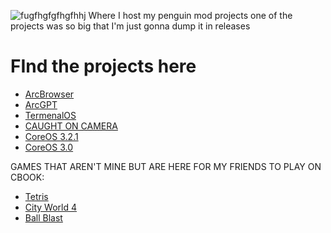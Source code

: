![fugfhgfgfhgfhhj](https://github.com/user-attachments/assets/a37c27c1-8bba-48a1-bcf8-664dff499096)
Where I host my penguin mod projects
one of the projects was so big that I'm just gonna dump it in releases

# FInd the projects here
- [ArcBrowser](ArcBrowser.html)
- [ArcGPT](https://arc360alt.github.io/ArcGPT/ArcGPT03.html)
- [TermenalOS](TerminalOS.html)
- [CAUGHT ON CAMERA](https://github.com/arc360alt/arcprojecthosting/releases/tag/v1)
- [CoreOS 3.2.1](https://github.com/arc360alt/arcprojecthosting/releases/tag/v1)
- [CoreOS 3.0](CoreOS.html)

GAMES THAT AREN'T MINE BUT ARE HERE FOR MY FRIENDS TO PLAY ON CBOOK:
- [Tetris](Tetris.html)
- [City World 4](CW4.html)
- [Ball Blast](BallBlast.html)
